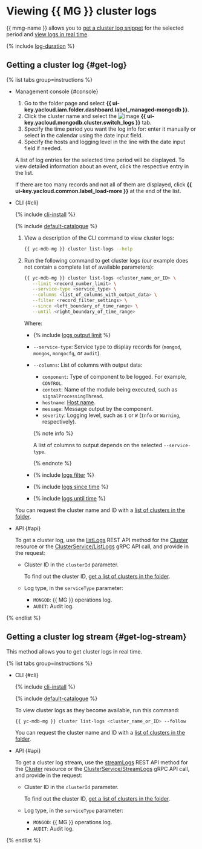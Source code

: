 # Viewing {{ MG }} cluster logs

{{ mmg-name }} allows you to [get a cluster log snippet](#get-log) for the selected period and [view logs in real time](#get-log-stream).

{% include [log-duration](../../_includes/mdb/log-duration.md) %}

## Getting a cluster log {#get-log}

{% list tabs group=instructions %}

- Management console {#console}

   1. Go to the folder page and select **{{ ui-key.yacloud.iam.folder.dashboard.label_managed-mongodb }}**.
   1. Click the cluster name and select the ![image](../../_assets/console-icons/receipt.svg) **{{ ui-key.yacloud.mongodb.cluster.switch_logs }}** tab.
   1. Specify the time period you want the log info for: enter it manually or select in the calendar using the date input field.
   1. Specify the hosts and logging level in the line with the date input field if needed.

   A list of log entries for the selected time period will be displayed. To view detailed information about an event, click the respective entry in the list.

   If there are too many records and not all of them are displayed, click **{{ ui-key.yacloud.common.label_load-more }}** at the end of the list.

- CLI {#cli}

   {% include [cli-install](../../_includes/cli-install.md) %}

   {% include [default-catalogue](../../_includes/default-catalogue.md) %}

   1. View a description of the CLI command to view cluster logs:

      ```bash
      {{ yc-mdb-mg }} cluster list-logs --help
      ```

   1. Run the following command to get cluster logs (our example does not contain a complete list of available parameters):

      ```bash
      {{ yc-mdb-mg }} cluster list-logs <cluster_name_or_ID> \
         --limit <record_number_limit> \
         --service-type <service_type> \
         --columns <list_of_columns_with_output_data> \
         --filter <record_filter_settings> \
         --since <left_boundary_of_time_range> \
         --until <right_boundary_of_time_range>
      ```

      Where:

      * {% include [logs output limit](../../_includes/cli/logs/limit.md) %}
      * `--service-type`: Service type to display records for (`mongod`, `mongos`, `mongocfg`, or `audit`).
      * `--columns`: List of columns with output data:
         * `component`: Type of component to be logged. For example, `CONTROL`.
         * `context`: Name of the module being executed, such as `signalProcessingThread`.
         * `hostname`: [Host name](hosts.md#list-hosts).
         * `message`: Message output by the component.
         * `severity`: Logging level, such as `I` or `W` (`Info` or `Warning`, respectively).

         {% note info %}

         A list of columns to output depends on the selected `--service-type`.

         {% endnote %}

      * {% include [logs filter](../../_includes/cli/logs/filter.md) %}
      * {% include [logs since time](../../_includes/cli/logs/since.md) %}
      * {% include [logs until time](../../_includes/cli/logs/until.md) %}

   You can request the cluster name and ID with a [list of clusters in the folder](cluster-list.md#list-clusters).

- API {#api}

   To get a cluster log, use the [listLogs](../api-ref/Cluster/listLogs.md) REST API method for the [Cluster](../api-ref/Cluster/index.md) resource or the [ClusterService/ListLogs](../api-ref/grpc/Cluster/listLogs.md) gRPC API call, and provide in the request:

   * Cluster ID in the `clusterId` parameter.

      To find out the cluster ID, [get a list of clusters in the folder](cluster-list.md#list-clusters).

   * Log type, in the `serviceType` parameter:

      * `MONGOD`: {{ MG }} operations log.
      * `AUDIT`: Audit log.

{% endlist %}

## Getting a cluster log stream {#get-log-stream}

This method allows you to get cluster logs in real time.

{% list tabs group=instructions %}

- CLI {#cli}

   {% include [cli-install](../../_includes/cli-install.md) %}

   {% include [default-catalogue](../../_includes/default-catalogue.md) %}

   To view cluster logs as they become available, run this command:

   ```bash
   {{ yc-mdb-mg }} cluster list-logs <cluster_name_or_ID> --follow
   ```

   You can request the cluster name and ID with a [list of clusters in the folder](cluster-list.md#list-clusters).

- API {#api}

   To get a cluster log stream, use the [streamLogs](../api-ref/Cluster/streamLogs.md) REST API method for the [Cluster](../api-ref/Cluster/index.md) resource or the [ClusterService/StreamLogs](../api-ref/grpc/Cluster/streamLogs.md) gRPC API call, and provide in the request:

   * Cluster ID in the `clusterId` parameter.

      To find out the cluster ID, [get a list of clusters in the folder](cluster-list.md#list-clusters).

   * Log type, in the `serviceType` parameter:

      * `MONGOD`: {{ MG }} operations log.
      * `AUDIT`: Audit log.

{% endlist %}

